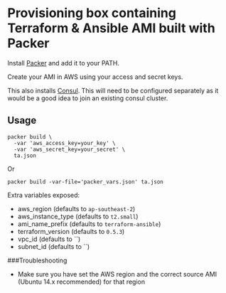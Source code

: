 Provisioning box containing Terraform & Ansible AMI built with Packer
=============

Install [Packer](https://www.packer.io/) and add it to your PATH.

Create your AMI in AWS using your access and secret keys.

This also installs [Consul](https://www.consul.io/). This will need to be configured separately as it would be a good
idea to join an existing consul cluster.

## Usage

```
packer build \
  -var 'aws_access_key=your_key' \
  -var 'aws_secret_key=your_secret' \
  ta.json
```

Or

```
packer build -var-file='packer_vars.json' ta.json
```

Extra variables exposed:

* aws_region (defaults to `ap-southeast-2`)
* aws_instance_type (defaults to `t2.small`)
* ami_name_prefix (defaults to `terraform-ansible`)
* terraform_version (defaults to `0.5.3`)
* vpc_id (defaults to ``)
* subnet_id (defaults to ``)

###Troubleshooting

* Make sure you have set the AWS region and the correct source AMI (Ubuntu 14.x recommended) for that region
